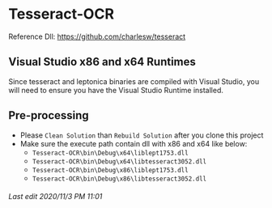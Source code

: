 # Tesseract-OCR

Reference Dll: https://github.com/charlesw/tesseract 

## Visual Studio x86 and x64 Runtimes
Since tesseract and leptonica binaries are compiled with Visual Studio, you will need to ensure you have the Visual Studio Runtime installed.

## Pre-processing
- Please `Clean Solution` than `Rebuild Solution` after you clone this project
- Make sure the execute path contain dll with x86 and x64 like below:
	- `Tesseract-OCR\bin\Debug\x64\liblept1753.dll`
	- `Tesseract-OCR\bin\Debug\x64\libtesseract3052.dll`
	- `Tesseract-OCR\bin\Debug\x86\liblept1753.dll`
	- `Tesseract-OCR\bin\Debug\x86\libtesseract3052.dll`


###### Last edit 2020/11/3 PM 11:01
